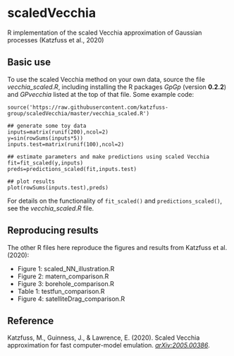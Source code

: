 # scaledVecchia
R implementation of the scaled Vecchia approximation of Gaussian processes (Katzfuss et al., 2020)

## Basic use
To use the scaled Vecchia method on your own data, source the file *vecchia_scaled.R*, including installing the R packages *GpGp* (version **0.2.2**) and *GPvecchia* listed at the top of that file. Some example code:

```{r}
source('https://raw.githubusercontent.com/katzfuss-group/scaledVecchia/master/vecchia_scaled.R')

## generate some toy data
inputs=matrix(runif(200),ncol=2)
y=sin(rowSums(inputs*5))
inputs.test=matrix(runif(100),ncol=2)

## estimate parameters and make predictions using scaled Vecchia
fit=fit_scaled(y,inputs)
preds=predictions_scaled(fit,inputs.test)

## plot results
plot(rowSums(inputs.test),preds)
```
For details on the functionality of `fit_scaled()` and `predictions_scaled()`, see the *vecchia_scaled.R* file.

## Reproducing results
The other R files here reproduce the figures and results from Katzfuss et al. (2020):
- Figure 1: scaled_NN_illustration.R
- Figure 2: matern_comparison.R
- Figure 3: borehole_comparison.R
- Table 1: testfun_comparison.R
- Figure 4: satelliteDrag_comparison.R

## Reference
Katzfuss, M., Guinness, J., & Lawrence, E. (2020). Scaled Vecchia approximation for fast computer-model emulation. [*arXiv:2005.00386*](https://arxiv.org/abs/2005.00386).
